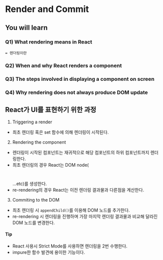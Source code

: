 # Render and Commit

## You will learn
### Q1) What rendering means in React
    = 렌더링이란 
### Q2) When and why React renders a component
### Q3) The steps involved in displaying a component on screen
### Q4) Why rendering does not always produce DOM update

 
## React가 UI를 표현하기 위한 과정
1. Triggering a render
 - 최초 렌더링 혹은 set 함수에 의해 렌더링이 시작된다.
2. Rendering the component
 - 렌더링이 시작된 컴포넌트는 재귀적으로 해당 컴포넌트의 하위 컴포넌트까지 렌더링한다.
 - 최초 렌더링의 경우 React는 DOM node(<h1></h1> ...etc)를 생성한다.
 - re-rendering의 경우 React는 이전 렌더링 결과물과 다른점을 계산한다. 
3. Commiting to the DOM
 - 최초 렌더링 시 `appendChild()`를 이용해 DOM 노드를 추가한다.
 - re-rendering 시 렌더링을 진행하며 가장 마지막 렌더링 결과물과 비교해 달라진 DOM 노드를 변경한다.

  

#### Tip
 - React 사용시 Strict Mode를 사용하면 렌더링을 2번 수행한다. 
 - impure한 함수 발견에 용이한 기능이다. 

